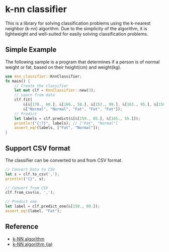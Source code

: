 # k-nn classifier

This is a library for solving classification problems using the k-nearest neighbor (k-nn) algorithm.
Due to the simplicity of the algorithm, it is lightweight and well-suited for easily solving classification problems.

## Simple Example

The following sample is a program that determines if a person is of normal weight or fat, based on their height(cm) and weight(kg).

```rs
use knn_classifier::KnnClassifier;
fn main() {
    // Create the classifier
    let mut clf = KnnClassifier::new(3);
    // Learn from data
    clf.fit(
        &[&[170., 60.], &[166., 58.], &[152., 99.], &[163., 95.], &[150., 90.]],
        &["Normal", "Normal", "Fat", "Fat", "Fat"]);
    // Predict
    let labels = clf.predict(&[&[159., 85.], &[165., 55.]]);
    println!("{:?}", labels); // ["Fat", "Normal"]
    assert_eq!(labels, ["Fat", "Normal"]);
}
```

## Support CSV format

The classifier can be converted to and from CSV format.

```rs
// Convert Data to CSV
let s = clf.to_csv(',');
println!("{}", s);

// Convert from CSV
clf.from_csv(&s, ',');

// Predict one
let label = clf.predict_one(&[150., 80.]);
assert_eq!(label, "Fat");
```

## Reference

- [k-NN algorithm](https://en.wikipedia.org/wiki/K-nearest_neighbors_algorithm)
- [k-NN algorithm (ja)](https://ja.wikipedia.org/wiki/K%E8%BF%91%E5%82%8D%E6%B3%95)
